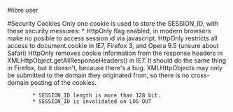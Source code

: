 #libre user

#Security
	Cookies
		Only one cookie is used to store the SESSION_ID, with these security messures:
			* HttpOnly flag enabled, in modern browsers make no posible to access session id via javascript.
				HttpOnly restricts all access to document.cookie in IE7, Firefox 3, and Opera 9.5 (unsure about Safari)
				HttpOnly removes cookie information from the response headers in XMLHttpObject.getAllResponseHeaders() in IE7. It should do the same thing in Firefox, but it doesn't, because there's a bug.
				XMLHttpObjects may only be submitted to the domain they originated from, so there is no cross-domain posting of the cookies.

			* SESSION_ID length is more than 128 bit.
			* SESSION_ID is invalidated on LOG OUT

